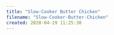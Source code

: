 ```yaml
---
title: "Slow-Cooker Butter Chicken"
filename: "Slow-Cooker-Butter-Chicken"
created: 2020-04-19 11:25:30
---
```


